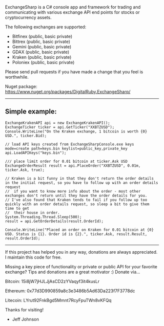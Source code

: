 ExchangeSharp is a C# console app and framework for trading and communicating with various exchange API end points for stocks or cryptocurrency assets.

The following exchanges are supported:
- Bitfinex (public, basic private)
- Bittrex (public, basic private)
- Gemini (public, basic private)
- GDAX (public, basic private)
- Kraken (public, basic private)
- Poloniex (public, basic private)

Please send pull requests if you have made a change that you feel is worthwhile.

Nuget package: https://www.nuget.org/packages/DigitalRuby.ExchangeSharp/

---
Simple example:
---
```
ExchangeKrakenAPI api = new ExchangeKrakenAPI();
ExchangeTicker ticker = api.GetTicker("XXBTZUSD");
Console.WriteLine("On the Kraken exchange, 1 bitcoin is worth {0} USD.", ticker.Bid);

// load API keys created from ExchangeSharpConsole.exe keys mode=create path=keys.bin keylist=public_key,private_key
api.LoadAPIKeys("keys.bin");

/// place limit order for 0.01 bitcoin at ticker.Ask USD
ExchangeOrderResult result = api.PlaceOrder("XXBTZUSD", 0.01m, ticker.Ask, true);

// Kraken is a bit funny in that they don't return the order details in the initial request, so you have to follow up with an order details request
//  if you want to know more info about the order - most other exchanges don't return until they have the order details for you.
// I've also found that Kraken tends to fail if you follow up too quickly with an order details request, so sleep a bit to give them time to get
//  their house in order.
System.Threading.Thread.Sleep(500);
result = api.GetOrderDetails(result.OrderId);

Console.WriteLine("Placed an order on Kraken for 0.01 bitcoin at {0} USD. Status is {1}. Order id is {2}.", ticker.Ask, result.Result, result.OrderId);
```
---

If this project has helped you in any way, donations are always appreciated. I maintain this code for free.

Missing a key piece of functionality or private or public API for your favorite exchange? Tips and donations are a great motivator :)
Donate via...

Bitcoin: 15i8jW7jHJLJjAsCD2zYVaqyf3it4kusLr

Ethereum: 0x77d3D990859a8c3e3486b5Ad63Da223f7F3778dc

Litecoin: LYrut92FnkBgd5Mmnt7RcyFpuTWn8vKFQq

Thanks for visiting!

- Jeff Johnson
